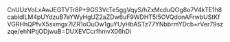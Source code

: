 CnUUzVoLxAwJEGTVTr8P+9GS3VcTe5ggVqyS/hZxMcduQOg8o7V4kTE1h8cabldlLM4pUYdzuB7eYWyHgUZ2aZDw6uF9WDHT5I5OVQdonAFrwbUStKfVGRHhQPfvX5sxmgx7lZR1oOuOw1guYUyHbASTz77YNbbrmYDcb+rVer79szzqe/ehNPtjODjwuB=DUXEVCcrfhmvX06hDi
